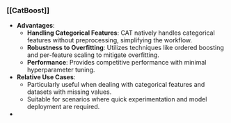 

### [[CatBoost]]
- **Advantages**:
  - **Handling Categorical Features**: CAT natively handles categorical features without preprocessing, simplifying the workflow.
  - **Robustness to Overfitting**: Utilizes techniques like ordered boosting and per-feature scaling to mitigate overfitting.
  - **Performance**: Provides competitive performance with minimal hyperparameter tuning.
- **Relative Use Cases**:
  - Particularly useful when dealing with categorical features and datasets with missing values.
  - Suitable for scenarios where quick experimentation and model deployment are required.
-